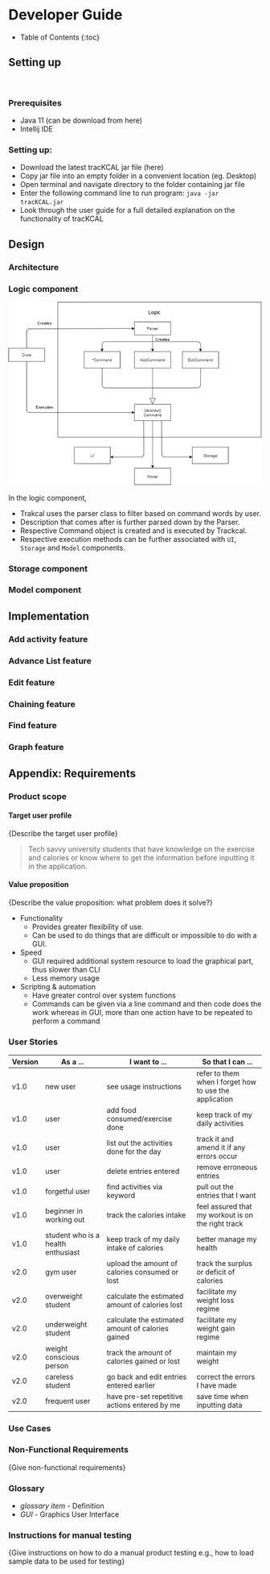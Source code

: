 # Developer Guide
 

* Table of Contents
{:toc}

## Setting up

<br/>

### Prerequisites
 * Java 11 (can be download from here)
 * Intellij IDE
    
### Setting up:    
* Download the latest tracKCAL jar file (here)
* Copy jar file into an empty folder in a convenient location (eg. Desktop)
* Open terminal and navigate directory to the folder containing jar file 
* Enter the following command line to run program: ```java -jar tracKCAL.jar```   
* Look through the user guide for a full detailed explanation on the functionality of tracKCAL
    
## Design 

### Architecture

### Logic component

![Logic Component](diagrams/LogicComponent.png)

In the logic component, 

* Trakcal uses the parser class to filter based on command words by user.
* Description that comes after is further parsed down by the Parser.
* Respective Command object is created and is executed by Trackcal.
* Respective execution methods can be further associated with `UI`, `Storage` and `Model` components.

### Storage component

### Model component

## Implementation

### Add activity feature

### Advance List feature

### Edit feature

### Chaining feature

### Find feature

### Graph feature


## Appendix: Requirements

### Product scope

#### Target user profile

{Describe the target user profile}
>Tech savvy university students that have knowledge on the exercise and calories or know where to get the information before inputting it in the application.

#### Value proposition

{Describe the value proposition: what problem does it solve?}
* Functionality
    - Provides greater flexibility of use.
    - Can be used to do things that are difficult or impossible to do with a GUI.
* Speed
    - GUI required additional system resource to load the graphical part, thus slower than CLI
    - Less memory usage
* Scripting & automation
    - Have greater control over system functions
    - Commands can be given via a line command and then code does the work whereas in GUI, more than one action have to be repeated to perform a command


### User Stories

|Version| As a ... | I want to ... | So that I can ...|
|--------|----------|---------------|------------------|
|v1.0|new user|see usage instructions|refer to them when I forget how to use the application|
|v1.0|user|add food consumed/exercise done|keep track of my daily activities|
|v1.0|user|list out the activities done for the day|track it and amend it if any errors occur|
|v1.0|user|delete entries entered|remove erroneous entries|
|v1.0|forgetful user|find activities via keyword|pull out the entries that I want|
|v1.0|beginner in working out|track the calories intake|feel assured that my workout is on the right track|
|v1.0|student who is a health enthusiast|keep track of my daily intake of calories|better manage my health|
|v2.0|gym user|upload the amount of calories consumed or lost|track the surplus or deficit of calories|
|v2.0|overweight student|calculate the estimated amount of calories lost|facilitate my weight loss regime|
|v2.0|underweight student|calculate the estimated amount of calories gained|facilitate my weight gain regime|
|v2.0|weight conscious person|track the amount of calories gained or lost|maintain my weight|
|v2.0|careless student|go back and edit entries entered earlier|correct the errors I have made|
|v2.0|frequent user|have pre-set repetitive actions entered by me|save time when inputting data|

### Use Cases

### Non-Functional Requirements

{Give non-functional requirements}

### Glossary

* *glossary item* - Definition
* *GUI* - Graphics User Interface

### Instructions for manual testing

{Give instructions on how to do a manual product testing e.g., how to load sample data to be used for testing}
